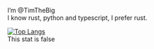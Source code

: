 I’m @TimTheBig\
I know rust, python and typescript, I prefer rust.

[![Top Langs](https://github-readme-stats.vercel.app/api/top-langs/?username=TimTheBig&count_private=true&show_icons=true&langs_count=8&layout=compact&theme=tokyonight)](https://github.com/anuraghazra/github-readme-stats)\
This stat is false

<!---
TimTheBig/TimTheBig is a ✨ special ✨ repository because its `README.md` (this file) appears on your GitHub profile.
You can click the Preview link to take a look at your changes.
--->
